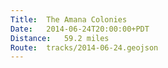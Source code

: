 ```yaml
---
Title:	The Amana Colonies
Date:	2014-06-24T20:00:00+PDT
Distance:	59.2 miles
Route:	tracks/2014-06-24.geojson
---
```


